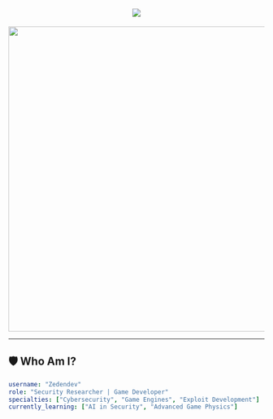 <!-- 🚀 CYBERPUNK HEADER -->
<h1 align="center">
  <img src="https://readme-typing-svg.herokuapp.com?font=Orbitron&size=30&color=00FF00&center=true&vCenter=true&width=500&lines=Welcome+to+Zedendev's+Cyber+Realm...;Security+Researcher+%7C+Game+Developer...;Hacking+the+Future...;Crafting+Virtual+Realms...">
</h1>

<p align="center">
  <img src="https://media.tenor.com/aPLhRrUq9S4AAAAd/hacker-hack.gif" width="600">
</p>

---

## **🛡️ Who Am I?**
```yaml
username: "Zedendev"
role: "Security Researcher | Game Developer"
specialties: ["Cybersecurity", "Game Engines", "Exploit Development"]
currently_learning: ["AI in Security", "Advanced Game Physics"]
